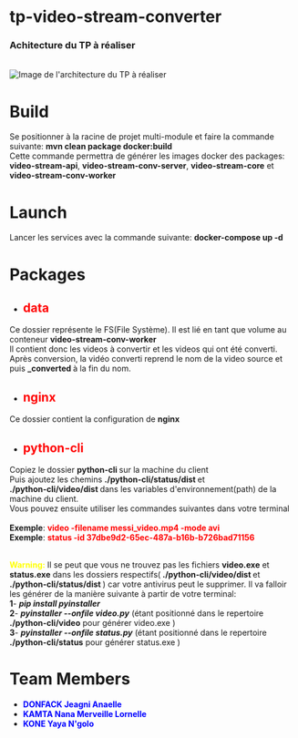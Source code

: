 # tp-video-stream-converter
<h3><b>Achitecture du TP à réaliser </b></h3></br>

<img src="https://user-images.githubusercontent.com/60603990/142059359-9ed9718d-f6ff-41bc-a8dc-b00c057d7712.png" alt="Image de l'architecture du TP à réaliser"/>

# Build 
Se positionner à la racine de projet multi-module et faire la commande suivante: 
<b>mvn clean package docker:build</b></br>
Cette commande permettra de générer les images docker des packages:</br>
<b>video-stream-api</b>, <b>video-stream-conv-server</b>, <b>video-stream-core</b> et <b>video-stream-conv-worker</b>

# Launch
Lancer les services avec la commande suivante: 
<b> docker-compose up -d </b>

# Packages
- <h2><b style="color:red"> data </b></h2>
Ce dossier représente le FS(File Système). Il est lié en tant que volume au conteneur <b> video-stream-conv-worker </b></br>
Il contient donc les videos à convertir et les videos qui ont été converti.
Après conversion, la vidéo converti reprend le nom de la video source et puis 
  <b> _converted </b> à la fin du nom.

- <h2><b style="color:red"> nginx </b></h2>
Ce dossier contient la configuration de <b> nginx </b>

- <h2><b style="color:red"> python-cli </b></h2>
Copiez le dossier <b> python-cli </b> sur la machine du client</br> 
Puis ajoutez les chemins  <b> ./python-cli/status/dist </b> et</br>
<b> ./python-cli/video/dist </b> dans les variables d'environnement(path)
de la machine du client.</br>
Vous pouvez ensuite utiliser les commandes suivantes dans votre terminal</br></br>
<b>Exemple</b>: <b style="color:red">video -filename messi_video.mp4 -mode avi</b> </br>
<b>Exemple</b>: <b style="color:red">status -id 37dbe9d2-65ec-487a-b16b-b726bad71156</b></br></br>

<b style="color:yellow">Warning:</b> Il se peut que vous ne trouvez pas les fichiers <b>video.exe</b> et <b>status.exe</b>
dans les dossiers respectifs(<b> ./python-cli/video/dist </b> et <b> ./python-cli/status/dist </b>) car votre antivirus peut le supprimer. Il va falloir les générer de la manière suivante à partir de votre terminal:</br>
<b>1</b>- <b><i>pip install pyinstaller</i></b></br>
<b>2</b>- <b><i>pyinstaller --onfile video.py</i></b> (étant positionné dans le repertoire <b> ./python-cli/video</b> pour générer video.exe )</br>
<b>3</b>- <b><i>pyinstaller --onfile status.py</i></b> (étant positionné dans le repertoire <b> ./python-cli/status</b> pour générer status.exe )</br>


# Team Members
- <b style="color:blue"> DONFACK Jeagni Anaelle</b> 
- <b style="color:blue">KAMTA Nana Merveille Lornelle</b>
- <b style="color:blue">KONE Yaya N'golo</b>